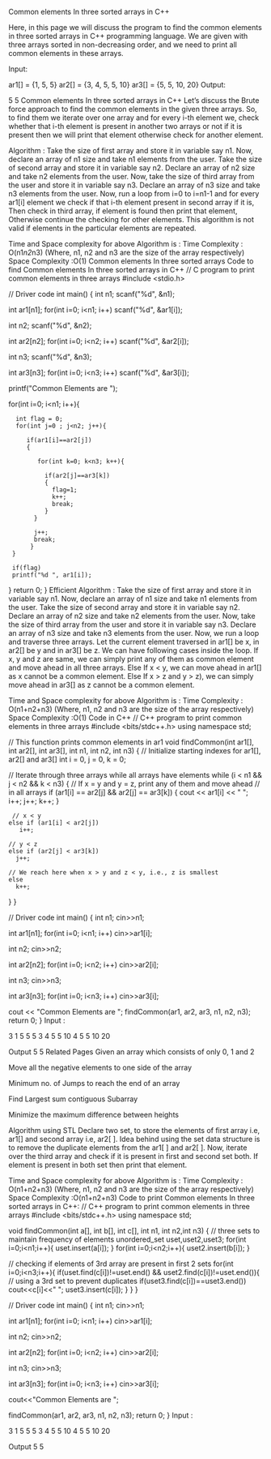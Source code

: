 Common elements In three sorted arrays in C++
 

Here, in this page we will discuss the program to find the common elements in three sorted arrays in C++ programming language. We are given with three arrays sorted in non-decreasing order, and we need to print all common elements in these arrays.

Input:

ar1[] = {1, 5, 5}
ar2[] = {3, 4, 5, 5, 10}
ar3[] = {5, 5, 10, 20}
Output:

5  5
Common elements In three sorted arrays in C++
Let’s discuss the Brute force approach to find the common elements in the given three arrays. So, to find them we iterate over one array and for every i-th element we, check whether that i-th element is present in another two arrays or not if it is present then we will print that element otherwise check for another element.

Algorithm :
Take the size of first array and store it in variable say n1.
Now, declare an array of n1 size and take n1 elements from the user.
Take the size of second array and store it in variable say n2.
Declare an array of n2 size and take n2 elements from the user.
Now, take the size of third array from the user and store it in variable say n3. Declare an array of n3 size and take n3 elements from the user.
Now, run a loop from i=0 to i=n1-1 and for every ar1[i] element we check if that i-th element present in second array if it is,
Then check in third array, if element is found then print that element,
Otherwise continue the checking for other elements.
This algorithm is not valid if elements in the particular elements are repeated.

Time and Space complexity for above Algorithm is :
Time Complexity : O(n1*n2*n3) (Where, n1, n2 and n3 are the size of the array respectively)
Space Complexity :O(1)
Common elements In three sorted arrays
Code to find Common elements In three sorted arrays in C++
// C program to print common elements in three arrays
#include <stdio.h>

// Driver code
int main()
{
  int n1;
  scanf("%d", &n1);

  int ar1[n1];
  for(int i=0; i<n1; i++) 
     scanf("%d", &ar1[i]);

  int n2;
  scanf("%d", &n2);

  int ar2[n2];
  for(int i=0; i<n2; i++) 
    scanf("%d", &ar2[i]);

  int n3;
  scanf("%d", &n3);

  int ar3[n3];
  for(int i=0; i<n3; i++) 
    scanf("%d", &ar3[i]);

  printf("Common Elements are ");

  for(int i=0; i<n1; i++){

      int flag = 0;
      for(int j=0 ; j<n2; j++){

         if(ar1[i]==ar2[j])
         { 

            for(int k=0; k<n3; k++){

              if(ar2[j]==ar3[k])
              {
                flag=1;
                k++;
                break;
              }
           }

           j++;
           break;
          }
     }

     if(flag)
     printf("%d ", ar1[i]);
  }
return 0;
}
Efficient Algorithm :
Take the size of first array and store it in variable say n1.
Now, declare an array of n1 size and take n1 elements from the user.
Take the size of second array and store it in variable say n2.
Declare an array of n2 size and take n2 elements from the user.
Now, take the size of third array from the user and store it in variable say n3. Declare an array of n3 size and take n3 elements from the user.
Now, we run a loop and traverse three arrays.
Let the current element traversed in ar1[] be x, in ar2[] be y and in ar3[] be z. We can have following cases inside the loop.
If x, y and z are same, we can simply print any of them as common element and move ahead in all three arrays.
Else If x < y, we can move ahead in ar1[] as x cannot be a common element.
Else If x > z and y > z), we can simply move ahead in ar3[] as z cannot be a common element.
 
Time and Space complexity for above Algorithm is :
Time Complexity : O(n1+n2+n3) (Where, n1, n2 and n3 are the size of the array respectively)
Space Complexity :O(1)
Code in C++
// C++ program to print common elements in three arrays
#include <bits/stdc++.h>
using namespace std;

// This function prints common elements in ar1
void findCommon(int ar1[], int ar2[], int ar3[], int n1, int n2, int n3)
{
  // Initialize starting indexes for ar1[], ar2[] and ar3[]
  int i = 0, j = 0, k = 0;

  // Iterate through three arrays while all arrays have elements
  while (i < n1 && j < n2 && k < n3)
  {
    // If x = y and y = z, print any of them and move ahead
    // in all arrays
    if (ar1[i] == ar2[j] && ar2[j] == ar3[k])
    { cout << ar1[i] << " "; i++; j++; k++; }

     // x < y
    else if (ar1[i] < ar2[j])
       i++;

    // y < z
    else if (ar2[j] < ar3[k])
      j++;

    // We reach here when x > y and z < y, i.e., z is smallest
    else
      k++;
   }
}

// Driver code
int main()
{
   int n1;
   cin>>n1;

   int ar1[n1];
   for(int i=0; i<n1; i++) 
    cin>>ar1[i];

   int n2;
   cin>>n2;

   int ar2[n2];
   for(int i=0; i<n2; i++) 
    cin>>ar2[i];

   int n3;
   cin>>n3;

   int ar3[n3];
   for(int i=0; i<n3; i++) 
    cin>>ar3[i];

   cout << "Common Elements are ";
   findCommon(ar1, ar2, ar3, n1, n2, n3);
   return 0;
}
Input :

3
1  5  5 
5
3  4  5  5  10
4
5  5  10  20 

Output
5 5
Related Pages
Given an array which consists of only 0, 1 and 2

Move all the negative elements to one side of the array

Minimum no. of Jumps to reach the end of an array 

Find Largest sum contiguous Subarray

Minimize the maximum difference between heights 

Algorithm using STL
Declare two set, to store the elements of first array i.e, ar1[] and second array i.e, ar2[ ].
Idea behind using the set data structure is to remove the duplicate elements from the ar1[ ] and ar2[ ].
Now, iterate over the third array and check if it is present in first and second set both.
If element is present in both set then print that element.
 
Time and Space complexity for above Algorithm is :
Time Complexity : O(n1+n2+n3) (Where, n1, n2 and n3 are the size of the array respectively)
Space Complexity :O(n1+n2+n3)
Code to print Common elements In three sorted arrays in C++:
// C++ program to print common elements in three arrays
#include <bits/stdc++.h>
using namespace std;

void findCommon(int a[], int b[], int c[], int n1, int n2,int n3)
{
  // three sets to maintain frequency of elements
  unordered_set <int> uset,uset2,uset3;
  for(int i=0;i<n1;i++){
     uset.insert(a[i]);
  }
  for(int i=0;i<n2;i++){
     uset2.insert(b[i]);
  }

  // checking if elements of 3rd array are present in first 2 sets
  for(int i=0;i<n3;i++){
    if(uset.find(c[i])!=uset.end() && uset2.find(c[i])!=uset.end()){
    // using a 3rd set to prevent duplicates
    if(uset3.find(c[i])==uset3.end())
      cout<<c[i]<<" ";
      uset3.insert(c[i]);
    }
  } 
}

// Driver code
int main()
{
   int n1;
   cin>>n1;

   int ar1[n1];
   for(int i=0; i<n1; i++) 
    cin>>ar1[i];

   int n2;
   cin>>n2;

   int ar2[n2];
   for(int i=0; i<n2; i++) 
    cin>>ar2[i];

   int n3;
   cin>>n3;

   int ar3[n3];
   for(int i=0; i<n3; i++) 
     cin>>ar3[i];

   cout<<"Common Elements are ";

   findCommon(ar1, ar2, ar3, n1, n2, n3);
   return 0;
}
Input :

3
1  5  5 
5
3  4  5  5  10
4
5  5  10  20 

Output
5 5
